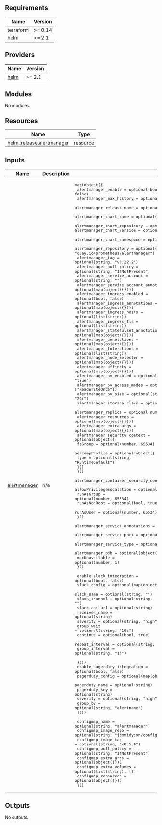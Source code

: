 ## Requirements

| Name | Version |
|------|---------|
| <a name="requirement_terraform"></a> [terraform](#requirement\_terraform) | >= 0.14 |
| <a name="requirement_helm"></a> [helm](#requirement\_helm) | >= 2.1 |

## Providers

| Name | Version |
|------|---------|
| <a name="provider_helm"></a> [helm](#provider\_helm) | >= 2.1 |

## Modules

No modules.

## Resources

| Name | Type |
|------|------|
| [helm_release.alertmanager](https://registry.terraform.io/providers/hashicorp/helm/latest/docs/resources/release) | resource |

## Inputs

| Name | Description | Type | Default | Required |
|------|-------------|------|---------|:--------:|
| <a name="input_alertmanager"></a> [alertmanager](#input\_alertmanager) | n/a | <pre>map(object({<br>    alertmanager_enable = optional(bool, false)<br>    alertmanager_max_history = optional(number, 20)<br>    alertmanager_release_name = optional(string, "alertmanager")<br>    alertmanager_chart_name = optional(string, "alertmanager")<br>    alertmanager_chart_repository = optional(string, "https://prometheus-community.github.io/helm-charts")<br>    alertmanager_chart_version = optional(string, "")<br>    alertmanager_chart_namespace = optional(string, "default")<br>    alertmanager_repository = optional(string, "quay.io/prometheus/alertmanager")<br>    alertmanager_tag = optional(string, "v0.22.2")<br>    alertmanager_pull_policy = optional(string, "IfNotPresent")<br>    alertmanager_service_account = optional(string, "")<br>    alertmanager_service_account_annotations = optional(map(object({})))<br>    alertmanager_ingress_enabled = optional(bool, false)<br>    alertmanager_ingress_annotations = optional(map(object({})))<br>    alertmanager_ingress_hosts = optional(list(string))<br>    alertmanager_ingress_tls = optional(list(string))<br>    alertmanager_statefulset_annotations = optional(map(object({})))<br>    alertmanager_annotations = optional(map(object({})))<br>    alertmanager_tolerations = optional(list(string))<br>    alertmanager_node_selector = optional(map(object({})))<br>    alertmanager_affinity = optional(map(object({})))<br>    alertmanager_pv_enabled = optional(string, "true")<br>    alertmanager_pv_access_modes = optional(list(string), ["ReadWriteOnce"])<br>    alertmanager_pv_size = optional(string, "2Gi")<br>    alertmanager_storage_class = optional(string, "")<br>    alertmanager_replica = optional(number, 1)<br>    alertmanager_resources = optional(map(object({})))<br>    alertmanager_extra_args = optional(map(object({})))<br>    alertmanager_security_context = optional(object({<br>      fsGroup = optional(number, 65534)<br>      seccompProfile = optional(object({<br>        type = optional(string, "RuntimeDefault")<br>      }))<br>    }))<br>    alertmanager_container_security_context = optional(object({<br>      allowPrivilegeEscalation = optional(bool, false)<br>      runAsGroup               = optional(number, 65534)<br>      runAsNonRoot             = optional(bool, true)<br>      runAsUser                = optional(number, 65534)<br>    }))<br>    alertmanager_service_annotations = optional(object({}))<br>    alertmanager_service_port = optional(number, 9093)<br>    alertmanager_service_type = optional(string, "ClusterIP")<br>    alertmanager_pdb = optional(object({<br>      maxUnavailable = optional(number, 1)<br>    }))<br><br>    enable_slack_integration = optional(bool, false)<br>    slack_config = optional(map(object({<br>        slack_name = optional(string, "")<br>        slack_channel = optional(string, "")<br>        slack_api_url = optional(string)<br>        receiver_name = optional(string)<br>        severity = optional(string, "high")<br>        group_wait = optional(string, "10s")<br>        continue = optional(bool, true)<br>        repeat_interval = optional(string, "90m")<br>        group_interval = optional(string, "1h")<br>        <br>    })))<br>    enable_pagerduty_integration = optional(bool, false)<br>    pagerduty_config = optional(map(object({<br>        pagerduty_name = optional(string)<br>        pagerduty_key = optional(string)<br>        severity = optional(string, "high")<br>        group_by = optional(string, "alertname")<br>    })))<br><br>    configmap_name = optional(string, "alertmanager")<br>    configmap_image_repo = optional(string, "jimmidyson/configmap-reload")<br>    configmap_image_tag = optional(string, "v0.5.0")<br>    configmap_pull_policy = optional(string, "IfNotPresent")<br>    configmap_extra_args = optional(object({}))<br>    configmap_extra_volumes = optional(list(string), [])<br>    configmap_resources = optional(object({}))<br>  }))</pre> | `{}` | no |

## Outputs

No outputs.
